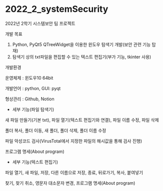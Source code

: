 # 2022_2_systemSecurity
2022년 2학기 시스템보안 팀 프로젝트

개발 목표

1. Python, PyQt5 QTreeWidget을 이용한 윈도우 탐색기 개발(보안 관련 기능 탑재)
2. 탐색기 상의 txt파일을 편집할 수 있는 텍스트 편집기(부가 기능, tkinter 사용)

개발환경

운영체제 : 윈도우10 64bit

개발언어 : python, GUI: pyqt

형상관리 : Github, Notion

* 세부 기능(파일 탐색기)

새 파일 만들기(기본 txt), 파일 열기(텍스트 편집기와 연결), 파일 이름 수정, 파일 삭제

폴더 복사,  폴더 이동, 새 폴더, 폴더 삭제, 폴더 이름 수정

파일 악성코드 검사(VirusTotal에서 지정한 파일의 해시값을 통해 검사 진행)

프로그램 명세(About program)

* 세부 기능(텍스트 편집기)

파일 열기, 새 파일, 저장, 다른 이름으로 저장, 종료, 뒤로가기, 복사, 붙여넣기

찾기, 찾기 취소, 영문자 대소문자 변경, 프로그램 명세(About program)
